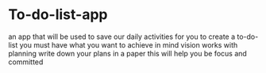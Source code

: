 # To-do-list-app
an app that will be used to save our daily activities 
for you to create a to-do-list you must have what you want to achieve in mind
vision works with planning
write down your plans in a paper this will help you be focus and committed
